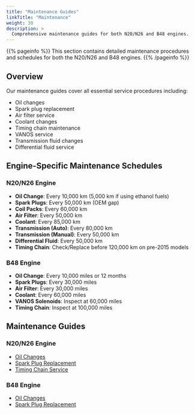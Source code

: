 ```yaml
---
title: "Maintenance Guides"
linkTitle: "Maintenance"
weight: 30
description: >
  Comprehensive maintenance guides for both N20/N26 and B48 engines.
---
```


{{% pageinfo %}}
This section contains detailed maintenance procedures and schedules for both the N20/N26 and B48 engines.
{{% /pageinfo %}}

## Overview

Our maintenance guides cover all essential service procedures including:

- Oil changes
- Spark plug replacement
- Air filter service
- Coolant changes
- Timing chain maintenance
- VANOS service
- Transmission fluid changes
- Differential fluid service

## Engine-Specific Maintenance Schedules

### N20/N26 Engine
- **Oil Change**: Every 10,000 km (5,000 km if using ethanol fuels)
- **Spark Plugs**: Every 50,000 km (OEM gap)
- **Coil Packs**: Every 60,000 km
- **Air Filter**: Every 50,000 km
- **Coolant**: Every 85,000 km
- **Transmission (Auto)**: Every 80,000 km
- **Transmission (Manual)**: Every 50,000 km
- **Differential Fluid**: Every 50,000 km
- **Timing Chain**: Check/Replace before 120,000 km on pre-2015 models

### B48 Engine
- **Oil Change**: Every 10,000 miles or 12 months
- **Spark Plugs**: Every 30,000 miles
- **Air Filter**: Every 30,000 miles
- **Coolant**: Every 60,000 miles
- **VANOS Solenoids**: Inspect at 60,000 miles
- **Timing Chain**: Inspect at 100,000 miles

## Maintenance Guides

### N20/N26 Engine
- [Oil Changes](./n20-oil-changes/)
- [Spark Plug Replacement](./n20-spark-plugs/)
- [Timing Chain Service](./n20-timing-chain/)

### B48 Engine
- [Oil Changes](./oil-changes/)
- [Spark Plug Replacement](./spark-plugs/) 